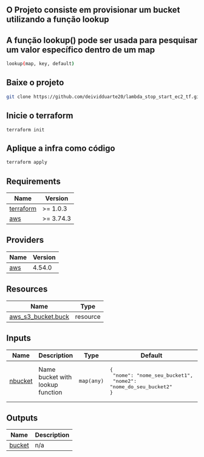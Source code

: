 ## O Projeto consiste em provisionar um bucket utilizando a função lookup

## A função lookup() pode ser usada para pesquisar um valor específico dentro de um map
```bash
lookup(map, key, default)
```

## Baixe o projeto
```bash
git clone https://github.com/deividduarte20/lambda_stop_start_ec2_tf.git
```

## Inicie o terraform
```
terraform init
```

## Aplique a infra como código
```bash
terraform apply
```

## Requirements

| Name | Version |
|------|---------|
| <a name="requirement_terraform"></a> [terraform](#requirement\_terraform) | >= 1.0.3 |
| <a name="requirement_aws"></a> [aws](#requirement\_aws) | >= 3.74.3 |

## Providers

| Name | Version |
|------|---------|
| <a name="provider_aws"></a> [aws](#provider\_aws) | 4.54.0 |

## Resources

| Name | Type |
|------|------|
| [aws_s3_bucket.buck](https://registry.terraform.io/providers/hashicorp/aws/latest/docs/resources/s3_bucket) | resource |

## Inputs

| Name | Description | Type | Default | Required |
|------|-------------|------|---------|:--------:|
| <a name="input_nbucket"></a> [nbucket](#input\_nbucket) | Name bucket with lookup function | `map(any)` | <pre>{<br>  "nome": "nome_seu_bucket1",<br>  "nome2": "nome_do_seu_bucket2"<br>}</pre> | no |

## Outputs

| Name | Description |
|------|-------------|
| <a name="output_bucket"></a> [bucket](#output\_bucket) | n/a |
